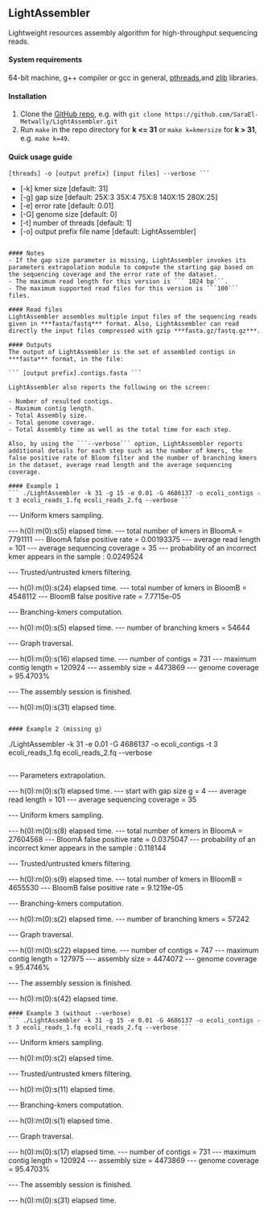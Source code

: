 ## LightAssembler
Lightweight resources assembly algorithm for high-throughput sequencing reads.
#### System requirements 
64-bit machine, g++ compiler or gcc in general, [pthreads](http://en.wikipedia.org/wiki/POSIX_Threads),and [zlib](http://en.wikipedia.org/wiki/Zlib) libraries.

#### Installation 
1. Clone the [GitHub repo](https://github.com/SaraEl-Metwally/LightAssembler), e.g. with `git clone https://github.com/SaraEl-Metwally/LightAssembler.git`
2. Run `make` in the repo directory for **k <= 31**  or `make k=kmersize` for **k > 31**, e.g. `make k=49`. 

#### Quick usage guide
``` ./LightAssembler -k [kmer size] -g [gap size] -e [error rate] -G [genome size] -t
[threads] -o [output prefix] [input files] --verbose ``` 

``` 
* [-k] kmer size                [default: 31]
* [-g] gap size                 [default: 25X:3 35X:4 75X:8 140X:15 280X:25]
* [-e] error rate               [default: 0.01]
* [-G] genome size              [default: 0]
* [-t] number of threads        [default: 1]
* [-o] output prefix file name  [default: LightAssembler]
``` 

#### Notes
- If the gap size parameter is missing, LightAssembler invokes its parameters extrapolation module to compute the starting gap based on the sequencing coverage and the error rate of the dataset.
- The maximum read length for this version is ``` 1024 bp```.
- The maximum supported read files for this version is ```100``` files.

#### Read files 
LightAssembler assembles multiple input files of the sequencing reads given in ***fasta/fastq*** format. Also, LightAssembler can read directly the input files compressed with gzip ***fasta.gz/fastq.gz***.

#### Outputs
The output of LightAssembler is the set of assembled contigs in ***fasta*** format, in the file:

``` [output prefix].contigs.fasta ``` 

LightAssembler also reports the following on the screen:

- Number of resulted contigs.
- Maximum contig length.
- Total Assembly size.
- Total genome coverage.
- Total Assembly time as well as the total time for each step.

Also, by using the ```--verbose``` option, LightAssembler reports additional details for each step such as the number of kmers, the false positive rate of Bloom filter and the number of branching kmers in the dataset, average read length and the average sequencing coverage.

#### Example 1
``` ./LightAssembler -k 31 -g 15 -e 0.01 -G 4686137 -o ecoli_contigs -t 3 ecoli_reads_1.fq ecoli_reads_2.fq --verbose ```

```
--- Uniform kmers sampling. 

--- h(0):m(0):s(5) elapsed time.
--- total number of kmers in BloomA = 7791111
--- BloomA false positive rate = 0.00193375
--- average read length = 101
--- average sequencing coverage = 35
--- probability of an incorrect kmer appears in the sample : 0.0249524

--- Trusted/untrusted kmers filtering. 

--- h(0):m(0):s(24) elapsed time.
--- total number of kmers in BloomB = 4548112
--- BloomB false positive rate = 7.7715e-05

--- Branching-kmers computation. 

--- h(0):m(0):s(5) elapsed time.
--- number of branching kmers = 54644

--- Graph traversal. 

--- h(0):m(0):s(16) elapsed time.
--- number of contigs     = 731
--- maximum contig length = 120924
--- assembly size         = 4473869
--- genome coverage       = 95.4703%

--- The assembly session is finished. 

--- h(0):m(0):s(31) elapsed time. 
```

#### Example 2 (missing g)
```
./LightAssembler -k 31 -e 0.01 -G 4686137 -o ecoli_contigs -t 3 ecoli_reads_1.fq ecoli_reads_2.fq --verbose 
```
```
--- Parameters extrapolation. 

--- h(0):m(0):s(1) elapsed time.
--- start with gap size g = 4
--- average read length = 101
--- average sequencing coverage = 35

--- Uniform kmers sampling. 

--- h(0):m(0):s(8) elapsed time.
--- total number of kmers in BloomA = 27604568
--- BloomA false positive rate = 0.0375047
--- probability of an incorrect kmer appears in the sample : 0.118144

--- Trusted/untrusted kmers filtering. 

--- h(0):m(0):s(9) elapsed time.
--- total number of kmers in BloomB = 4655530
--- BloomB false positive rate = 9.1219e-05

--- Branching-kmers computation. 

--- h(0):m(0):s(2) elapsed time.
--- number of branching kmers = 57242

--- Graph traversal. 

--- h(0):m(0):s(22) elapsed time.
--- number of contigs     = 747
--- maximum contig length = 127975
--- assembly size         = 4474072
--- genome coverage       = 95.4746%

--- The assembly session is finished. 

--- h(0):m(0):s(42) elapsed time.

```
#### Example 3 (without --verbose)
``` ./LightAssembler -k 31 -g 15 -e 0.01 -G 4686137 -o ecoli_contigs -t 3 ecoli_reads_1.fq ecoli_reads_2.fq --verbose ```

```
--- Uniform kmers sampling. 

--- h(0):m(0):s(2) elapsed time.

--- Trusted/untrusted kmers filtering. 

--- h(0):m(0):s(11) elapsed time.

--- Branching-kmers computation. 

--- h(0):m(0):s(1) elapsed time.

--- Graph traversal. 

--- h(0):m(0):s(17) elapsed time.
--- number of contigs     = 731
--- maximum contig length = 120924
--- assembly size         = 4473869
--- genome coverage       = 95.4703%

--- The assembly session is finished. 

--- h(0):m(0):s(31) elapsed time.

```
